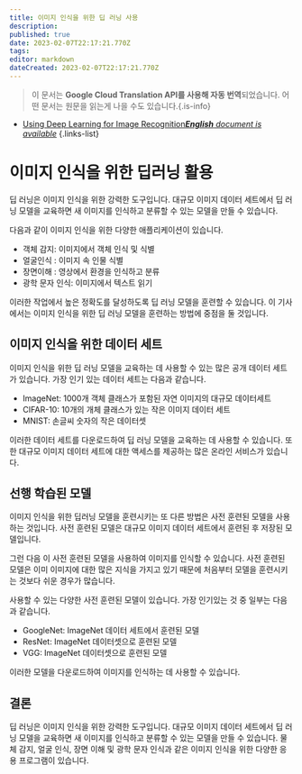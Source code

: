 ```yaml
---
title: 이미지 인식을 위한 딥 러닝 사용
description: 
published: true
date: 2023-02-07T22:17:21.770Z
tags: 
editor: markdown
dateCreated: 2023-02-07T22:17:21.770Z
---
```


> 이 문서는 **Google Cloud Translation API를 사용해 자동 번역**되었습니다.
어떤 문서는 원문을 읽는게 나을 수도 있습니다.{.is-info}



- [Using Deep Learning for Image Recognition***English** document is available*](/en/Knowledge-base/Common/using-deep-learning-for-image-recognition)
{.links-list}


# 이미지 인식을 위한 딥러닝 활용

딥 러닝은 이미지 인식을 위한 강력한 도구입니다. 대규모 이미지 데이터 세트에서 딥 러닝 모델을 교육하면 새 이미지를 인식하고 분류할 수 있는 모델을 만들 수 있습니다.

다음과 같이 이미지 인식을 위한 다양한 애플리케이션이 있습니다.

- 객체 감지: 이미지에서 객체 인식 및 식별
- 얼굴인식 : 이미지 속 인물 식별
- 장면이해 : 영상에서 환경을 인식하고 분류
- 광학 문자 인식: 이미지에서 텍스트 읽기

이러한 작업에서 높은 정확도를 달성하도록 딥 러닝 모델을 훈련할 수 있습니다. 이 기사에서는 이미지 인식을 위한 딥 러닝 모델을 훈련하는 방법에 중점을 둘 것입니다.

## 이미지 인식을 위한 데이터 세트

이미지 인식을 위한 딥 러닝 모델을 교육하는 데 사용할 수 있는 많은 공개 데이터 세트가 있습니다. 가장 인기 있는 데이터 세트는 다음과 같습니다.

- ImageNet: 1000개 객체 클래스가 포함된 자연 이미지의 대규모 데이터세트
- CIFAR-10: 10개의 개체 클래스가 있는 작은 이미지 데이터 세트
- MNIST: 손글씨 숫자의 작은 데이터셋

이러한 데이터 세트를 다운로드하여 딥 러닝 모델을 교육하는 데 사용할 수 있습니다. 또한 대규모 이미지 데이터 세트에 대한 액세스를 제공하는 많은 온라인 서비스가 있습니다.

## 선행 학습된 모델

이미지 인식을 위한 딥러닝 모델을 훈련시키는 또 다른 방법은 사전 훈련된 모델을 사용하는 것입니다. 사전 훈련된 모델은 대규모 이미지 데이터 세트에서 훈련된 후 저장된 모델입니다.

그런 다음 이 사전 훈련된 모델을 사용하여 이미지를 인식할 수 있습니다. 사전 훈련된 모델은 이미 이미지에 대한 많은 지식을 가지고 있기 때문에 처음부터 모델을 훈련시키는 것보다 쉬운 경우가 많습니다.

사용할 수 있는 다양한 사전 훈련된 모델이 있습니다. 가장 인기있는 것 중 일부는 다음과 같습니다.

- GoogleNet: ImageNet 데이터 세트에서 훈련된 모델
- ResNet: ImageNet 데이터셋으로 훈련된 모델
- VGG: ImageNet 데이터셋으로 훈련된 모델

이러한 모델을 다운로드하여 이미지를 인식하는 데 사용할 수 있습니다.

## 결론

딥 러닝은 이미지 인식을 위한 강력한 도구입니다. 대규모 이미지 데이터 세트에서 딥 러닝 모델을 교육하면 새 이미지를 인식하고 분류할 수 있는 모델을 만들 수 있습니다. 물체 감지, 얼굴 인식, 장면 이해 및 광학 문자 인식과 같은 이미지 인식을 위한 다양한 응용 프로그램이 있습니다.